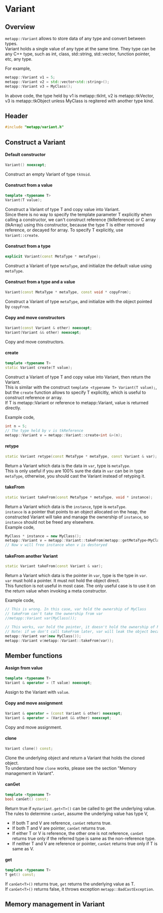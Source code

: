 # Variant

## Overview

`metapp::Variant` allows to store data of any type and convert between types.  
Variant holds a single value of any type at the same time. They type can be any C++ type, such as int, class, std::string, std::vector, function pointer, etc, any type.  

For example,  

```c++
metapp::Variant v1 = 5;
metapp::Variant v2 = std::vector<std::string>();
metapp::Variant v3 = MyClass();
```

In above code, the type held by v1 is metapp::tkInt, v2 is metapp::tkVector, v3 is metapp::tkObject unless MyClass is regitered with another type kind.

## Header

```c++
#include "metapp/variant.h"
```

## Construct a Variant

#### Default constructor

```c++
Variant() noexcept;
```

Construct an empty Variant of type `tkVoid`.

#### Construct from a value

```c++
template <typename T>
Variant(T value);
```

Construct a Variant of type T and copy value into Variant.  
Since there is no way to specify the template parameter T explicitly when calling a constructor, we can't construct reference (tkReference) or C array (tkArray) using this constructor, because the type T is either removed reference, or decayed for array. To specify T explicitly, use `Variant::create`.  

#### Construct from a type

```c++
explicit Variant(const MetaType * metaType);
```

Construct a Variant of type `metaType`, and initialize the default value using `metaType`.

#### Construct from a type and a value

```c++
Variant(const MetaType * metaType, const void * copyFrom);
```

Construct a Variant of type `metaType`, and initialize with the object pointed by `copyFrom`.

#### Copy and move constructors

```c++
Variant(const Variant & other) noexcept;
Variant(Variant && other) noexcept;
```

Copy and move constructors.

#### create
```c++
template <typename T>
static Variant create(T value);
```
Construct a Variant of type T and copy value into Variant, then return the Variant.  
This is similar with the construct `template <typename T> Variant(T value);`, but the `create` function allows to specify T explicitly, which is useful to construct reference or array.  
If T is metapp::Variant or reference to metapp::Variant, value is returned directly.  

Example code,

```c++
int n = 5;
// The type held by v is tkReference
metapp::Variant v = metapp::Variant::create<int &>(n);
```

#### retype
```c++
static Variant retype(const MetaType * metaType, const Variant & var);
```

Return a Variant which data is the data in `var`, type is `metaType`.  
This is only useful if you are 100% sure the data in `var` can be in type `metaType`, otherwise, you should cast the Variant instead of retyping it.  

#### takeFrom
```c++
static Variant takeFrom(const MetaType * metaType, void * instance);
```

Return a Variant which data is the `instance`, type is `metaType`.  
`instance` is a pointer that points to an object allocated on the heap, the constructed Variant will take and manage the ownership of `instance`, so `instance` should not be freed any elsewhere.  
Example code,  

```c++
MyClass * instance = new MyClass();
metapp::Variant v = metapp::Variant::takeFrom(metapp::getMetaType<MyClass>(), instance);
// Now v will free instance when v is destoryed
```

#### takeFrom another Variant
```c++
static Variant takeFrom(const Variant & var);
```

Return a Variant which data is the pointer in `var`, type is the type in `var`.  
`var` must hold a pointer. It must not hold the object direct.  
This function is not useful in most case. The only useful case is to use it on the return value when invoking a meta constructor.

Example code,  

```c++
// This is wrong. In this case, var hold the ownership of MyClass
// takeFrom can't take the ownership from var
//metapp::Variant var(MyClass());

// This works, var hold the pointer, it doesn't hold the ownership of MyClass
// Note: if we don't call takeFrom later, var will leak the object because it doesn't hold the ownership.
metapp::Variant var(new MyClass());
metapp::Variant v(metapp::Variant::takeFrom(var));
```

## Member functions

#### Assign from value
```c++
template <typename T>
Variant & operator = (T value) noexcept;
```

Assign to the Variant with `value`.  

#### Copy and move assignment
```c++
Variant & operator = (const Variant & other) noexcept;
Variant & operator = (Variant && other) noexcept;
```
Copy and move assignment.

#### clone
```c++
Variant clone() const;
```
Clone the underlying object and return a Variant that holds the cloned object.  
To understand how `clone` works, please see the section "Memory management in Variant".  

#### canGet
```c++
template <typename T>
bool canGet() const;
```
Return true if `myVariant.get<T>()` can be called to get the underlying value.  
The rules to determine `canGet`, assume the underlying value has type V,  
- If both T and V are reference, `canGet` returns true.  
- If both T and V are pointer, `canGet` returns true.  
- If either T or V is reference, the other one is not reference, `canGet` returns true only if the referred type is same as the non-reference type.  
- If neither T and V are reference or pointer, `canGet` returns true only if T is same as V.  

#### get
```c++
template <typename T>
T get() const;
```
If `canGet<T>()` returns true, `get` returns the underlying value as T.  
If `canGet<T>()` returns false, it throws exception `metapp::BadCastException`.  


## Memory management in Variant

